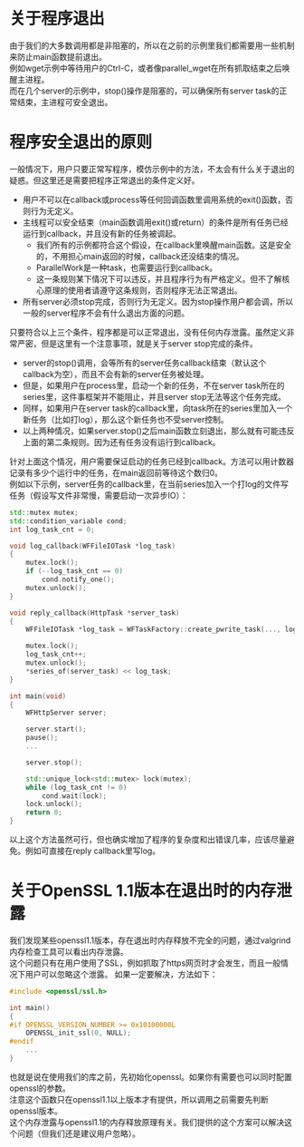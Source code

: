# 关于程序退出

由于我们的大多数调用都是非阻塞的，所以在之前的示例里我们都需要用一些机制来防止main函数提前退出。  
例如wget示例中等待用户的Ctrl-C，或者像parallel_wget在所有抓取结束之后唤醒主进程。  
而在几个server的示例中，stop()操作是阻塞的，可以确保所有server task的正常结束，主进程可安全退出。

# 程序安全退出的原则

一般情况下，用户只要正常写程序，模仿示例中的方法，不太会有什么关于退出的疑惑。但这里还是需要把程序正常退出的条件定义好。  
* 用户不可以在callback或process等任何回调函数里调用系统的exit()函数，否则行为无定义。
* 主线程可以安全结束（main函数调用exit()或return）的条件是所有任务已经运行到callback，并且没有新的任务被调起。
  * 我们所有的示例都符合这个假设，在callback里唤醒main函数。这是安全的，不用担心main返回的时候，callback还没结束的情况。
  * ParallelWork是一种task，也需要运行到callback。
  * 这一条规则某下情况下可以违反，并且程序行为有严格定义。但不了解核心原理的使用者请遵守这条规则，否则程序无法正常退出。
* 所有server必须stop完成，否则行为无定义。因为stop操作用户都会调，所以一般的server程序不会有什么退出方面的问题。

只要符合以上三个条件，程序都是可以正常退出，没有任何内存泄露。虽然定义非常严密，但是这里有一个注意事项，就是关于server stop完成的条件。
* server的stop()调用，会等所有的server任务callback结束（默认这个callback为空），而且不会有新的server任务被处理。
* 但是，如果用户在process里，启动一个新的任务，不在server task所在的series里，这件事框架并不能阻止，并且server stop无法等这个任务完成。
* 同样，如果用户在server task的callback里，向task所在的series里加入一个新任务（比如打log），那么这个新任务也不受server控制。
* 以上两种情况，如果server.stop()之后main函数立刻退出，那么就有可能违反上面的第二条规则。因为还有任务没有运行到callback。

针对上面这个情况，用户需要保证启动的任务已经到callback。方法可以用计数器记录有多少个运行中的任务，在main返回前等待这个数归0。  
例如以下示例，server任务的callback里，在当前series加入一个打log的文件写任务（假设写文件非常慢，需要启动一次异步IO）：
~~~cpp
std::mutex mutex;
std::condition_variable cond;
int log_task_cnt = 0;

void log_callback(WFFileIOTask *log_task)
{
    mutex.lock();
    if (--log_task_cnt == 0)
        cond.notify_one();
    mutex.unlock();
}

void reply_callback(HttpTask *server_task)
{
    WFFileIOTask *log_task = WFTaskFactory::create_pwrite_task(..., log_callback);

    mutex.lock();
    log_task_cnt++;
    mutex.unlock();
    *series_of(server_task) << log_task;
}

int main(void)
{
    WFHttpServer server;

    server.start();
    pause();
    ...

    server.stop();

    std::unique_lock<std::mutex> lock(mutex);
    while (log_task_cnt != 0)
        cond.wait(lock);
    lock.unlock();
    return 0;
}
~~~
以上这个方法虽然可行，但也确实增加了程序的复杂度和出错误几率，应该尽量避免。例如可直接在reply callback里写log。

# 关于OpenSSL 1.1版本在退出时的内存泄露

我们发现某些openssl1.1版本，存在退出时内存释放不完全的问题，通过valgrind内存检查工具可以看出内存泄露。  
这个问题只有在用户使用了SSL，例如抓取了https网页时才会发生，而且一般情况下用户可以忽略这个泄露。
如果一定要解决，方法如下：
~~~cpp
#include <openssl/ssl.h>

int main()
{
#if OPENSSL_VERSION_NUMBER >= 0x10100000L
    OPENSSL_init_ssl(0, NULL);
#endif
    ...
}
~~~
也就是说在使用我们的库之前，先初始化openssl。如果你有需要也可以同时配置openssl的参数。  
注意这个函数只在openssl1.1以上版本才有提供，所以调用之前需要先判断openssl版本。  
这个内存泄露与openssl1.1的内存释放原理有关。我们提供的这个方案可以解决这个问题（但我们还是建议用户忽略）。
